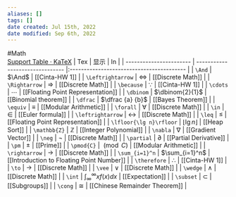 ```yaml
---
aliases: []
tags: []
date created: Jul 15th, 2022
date modified: Sep 6th, 2022
---
```

#Math  
[Support Table · KaTeX](https://katex.org/docs/support_table.html)
| Tex                     | 显示                            | In                                        |
| ----------------------- | ------------------------------- |:----------------------------------------- |
| `\And`                  | $\And$                          | [[Cinta-HW 1]]                            |
| `\Leftrightarrow`       | $\Leftrightarrow$               | [[Discrete Math]]                         |
| `\Rightarrow`           | $\Rightarrow$                   | [[Discrete Math]]                         |
| `\because`              | $\because$                      | [[Cinta-HW 1]]                            |
| `\cdots`                | $\cdots$                        | [[Floating Point Representation]]         |
| `\dbinom`               | $\dbinom{2}{1}$                 | [[Binomial theorem]]                      |
| `\dfrac`                | $\dfrac {a} {b}$                | [[Bayes Theorem]]                         |
| `\equiv`                | $\equiv$                        | [[Modular Arithmetic]]                    |
| `\forall`               | $\forall$                       | [[Discrete Math]]                         |
| `\in`                   | $\in$                           | [[Euler formula]]                         |
| `\leftrightarrow`       | $\leftrightarrow$               | [[Discrete Math]]                         |
| `\leq`                  | $\leq$                          | [[Floating Point Representation]]         |
| `\lfloor{\lg n}\rfloor` | $\lfloor{\lg n}\rfloor$         | [[Heap Sort]]                             |
| `\mathbb{Z}`            | $\mathbb{Z}$                    | [[Integer Polynomial]]                    |
| `\nabla`                | $\nabla$                        | [[Gradient Vector]]                       |
| `\neg`                  | $\neg$                          | [[Discrete Math]]                         |
| `\partial`              | $\partial$                      | [[Partial Derivative]]                    |
| `\pm`                   | $\pm$                           | [[Prime]]                                 |
| `\pmod{C}`              | $\pmod{C}$                      | [[Modular Arithmetic]]                    |
| `\rightarrow`           | $\rightarrow$                   | [[Discrete Math]]                         |
| `\sum_{i=1}^n`          | $\sum_{i=1}^n$                  | [[Introduction to Floating Point Number]] |
| `\therefore`            | $\therefore$                    | [[Cinta-HW 1]]                            |
| `\to`                   | $\to$                           | [[Discrete Math]]                         |
| `\vee`                  | $\vee$                          | [[Discrete Math]]                         |
| `\wedge`                | $\wedge$                        | [[Discrete Math]]                         |
| `\int`                  | $\int^{\infty}_{\infty}xf(x)dx$ | [[Expectation]]                           |
| `\subset`               | $\subset$                       | [[Subgroups]]                             |
| `\cong`                 | $\cong$                         | [[Chinese Remainder Theorem]]                                          |

